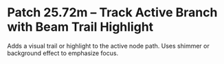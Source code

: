 # Patch 25.72m – Track Active Branch with Beam Trail Highlight

Adds a visual trail or highlight to the active node path. Uses shimmer or background effect to emphasize focus.
